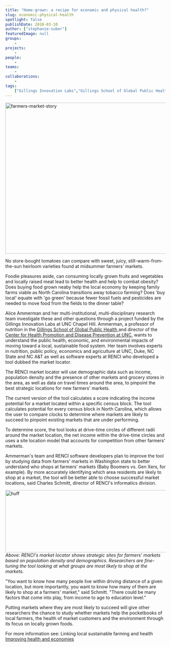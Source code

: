 ```yaml
---
title: "Home-grown: a recipe for economic and physical health?"
slug: economic-physical-health
spotlight: false
publishDate: 2010-03-10
author: ["stephanie-suber"]
featuredImage: null
groups:
    - 
projects:
    - 
people:
    - 
teams: 
    - 
collaborations:
    - 
tags:
    ["Gillings Innovation Labs","Gillings School of Global Public Health","informatics","market locator"]
---
```

<img class="alignnone size-full wp-image-4770" title="farmers-market-story" src="https://www.renci.org/wp-content/uploads/2010/03/farmers-market-story.jpg" alt="farmers-market-story" width="630" height="473" />

No store-bought tomatoes can compare with sweet, juicy, still-warm-from-the-sun heirloom varieties found at midsummer farmers' markets.

Foodie pleasures aside, can consuming locally grown fruits and vegetables and locally raised meat lead to better health and help to combat obesity? Does buying food grown neaby help the local economy by keeping family farms viable as North Carolina transitions away tobacco farming? Does 'buy local' equate with 'go green' because fewer fossil fuels and pesticides are needed to move food from the fields to the dinner table?

Alice Ammerman and her multi-institutional, multi-disciplinary research team investigate these and other questions through a project funded by the Gillings Innovation Labs at UNC Chapel Hill. Ammerman, a professor of nutrition in the <a href="http://www.sph.unc.edu/" target="_blank">Gillings School of Global Public Health </a>and director of the <a href="http://www.hpdp.unc.edu/" target="_blank">Center for Health Promotion and Disease Prevention at UNC</a>, wants to understand the public health, economic, and environmental impacts of moving toward a local, sustainable food system. Her team involves experts in nutrition, public policy, economics and agriculture at UNC, Duke, NC State and NC A&amp;T as well as software experts at RENCI who developed a tool dubbed the market locator.

The RENCI market locator will use demographic data such as income, population density and the presence of other markets and grocery stores in the area, as well as data on travel times around the area, to pinpoint the best strategic locations for new farmers' markets.

The current version of the tool calculates a score indicating the income potential for a market located within a specific census block. The tool calculates potential for every census block in North Carolina, which allows the user to compare clocks to determine where markets are likely to succeed to pinpoint existing markets that are under performing.

To determine score, the tool looks at drive-time circles of different radii around the market location, the net income within the drive-time circles and uses a site location model that accounts for competition from other farmers' markets.

Ammerman's team and RENCI software developers plan to improve the tool by studying data from farmers' markets in Washington state to better understand who shops at farmers' markets (Baby Boomers vs. Gen Xers, for example). By more accurately identifying which area residents are likely to shop at a market, the tool will be better able to choose successful market locations, said Charles Schmitt, director of RENCI's informatics division.

<img class="alignnone size-large wp-image-4776" title="huff" src="https://www.renci.org/wp-content/uploads/2010/03/huff-630x195.png" alt="huff" width="630" height="195" />
<em>Above: RENCI's market locator shows strategic sites for farmers'  markets based on population density and demographics. Researchers are  fine-tuning the tool looking at what groups are most likely to shop at  the markets.</em>

"You want to know how many people live within driving distance of a given location, but more importantly, you want to know how many of them are likely to shop at a farmers' market," said Schmitt. "There could be many factors that come into play, from income to age to education level."

Putting markets where they are most likely to succeed will give other researchers the chance to study whether markets help the pocketbooks of local farmers, the health of market customers and the environment through its focus on locally grown foods.

For more information see:
Linking local sustainable farming and health
<a href="https://www.renci.org/focus-areas/biosciences-health/improving-health-and-economies" target="_blank"> Improving health and economies</a>
